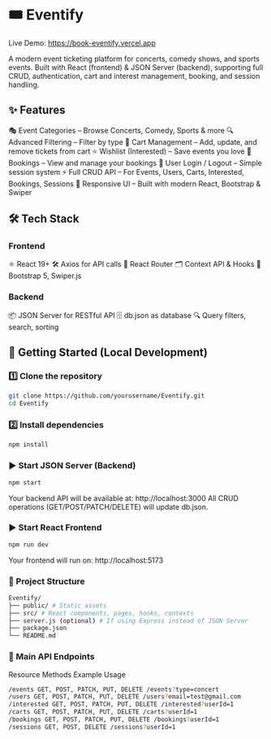 # 🎟️ Eventify

Live Demo: https://book-eventify.vercel.app

A modern event ticketing platform for concerts, comedy shows, and sports events.
Built with React (frontend) & JSON Server (backend), supporting full CRUD, authentication, cart and interest management, booking, and session handling.

## ✨ Features

🎭 Event Categories – Browse Concerts, Comedy, Sports & more
🔍 Advanced Filtering – Filter by type
🛒 Cart Management – Add, update, and remove tickets from cart
⭐ Wishlist (Interested) – Save events you love
📅 Bookings – View and manage your bookings
🔑 User Login / Logout – Simple session system
⚡ Full CRUD API – For Events, Users, Carts, Interested, Bookings, Sessions
🎨 Responsive UI – Built with modern React, Bootstrap & Swiper

## 🛠️ Tech Stack

### Frontend

⚛️ React 19+
🛠️ Axios for API calls
🔀 React Router
🗂️ Context API & Hooks
🎨 Bootstrap 5, Swiper.js

### Backend

📦 JSON Server for RESTful API
🗄️ db.json as database
🔍 Query filters, search, sorting

## 🚀 Getting Started (Local Development)

### 1️⃣ Clone the repository

```bash
git clone https://github.com/yourusername/Eventify.git
cd Eventify
```

### 2️⃣ Install dependencies

```bash
npm install
```

### ▶️ Start JSON Server (Backend)

```bash
npm start
```

Your backend API will be available at:
http://localhost:3000
All CRUD operations (GET/POST/PATCH/DELETE) will update db.json.

### ▶️ Start React Frontend

```bash
npm run dev
```

Your frontend will run on:
http://localhost:5173

### 📁 Project Structure

```bash
Eventify/
├── public/ # Static assets
├── src/ # React components, pages, hooks, contexts
├── server.js (optional) # If using Express instead of JSON Server
├── package.json
└── README.md
```

### 🔗 Main API Endpoints

Resource Methods Example Usage

```bash
/events GET, POST, PATCH, PUT, DELETE /events?type=concert
/users GET, POST, PATCH, PUT, DELETE /users?email=test@gmail.com
/interested GET, POST, PATCH, PUT, DELETE /interested?userId=1
/carts GET, POST, PATCH, PUT, DELETE /carts?userId=1
/bookings GET, POST, PATCH, PUT, DELETE /bookings?userId=1
/sessions GET, POST, DELETE /sessions?userId=1
```
